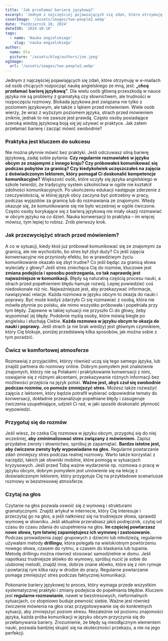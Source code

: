 ```yaml
---
title: 'Jak przełamać barierę językową?'
excerpt: 'Jednym z najczęściej pojawiających się zdań, które otrzymuję w e-mailach od osób chcących rozpocząć naukę angielskiego ze mną, jest: „chcę przełamać barierę językową”. Dla wielu osób główną przeszkodą w nauce języka nie są problemy z gramatyką czy słownictwem, ale trudności w rozpoczęciu rozmowy. Blokada językowa jest związana...'
coverImage: '/assets/images/two-people2.webp'
date: 'Październik 10, 2024'
dateISO: '2024-10-10'
tags:
  - name: 'Nauka angielskiego'
    slug: 'nauka-angielskiego'
author:
  name: Ola
  picture: '/assets/blog/authors/joe.jpeg'
ogImage:
  url: '/assets/images/two-people2.webp'
---
```


Jednym z najczęściej pojawiających się zdań, które otrzymuję w e-mailach od osób chcących rozpocząć naukę angielskiego ze mną, jest: **„chcę przełamać barierę językową”**. Dla wielu osób główną przeszkodą w nauce języka nie są problemy z gramatyką czy słownictwem, ale trudności w rozpoczęciu rozmowy. Blokada językowa jest związana nie tylko z poziomem językowym, ale także z lękiem przed mówieniem. Wiele osób wierzy, że wraz z wyższym poziomem języka, strach przed mówieniem zniknie, jednak to nie zawsze jest prawdą. Często osoby posiadające szeroką wiedzę językową boją się jej używać w praktyce. Jak zatem przełamać barierę i zacząć mówić
swobodnie?

### Praktyka jest kluczem do sukcesu

Nie można płynnie mówić bez praktyki. Jeśli odczuwasz silną barierę językową, zadaj sobie pytania: **Czy regularnie rozmawiałeś w języku obcym ze znajomymi z innego kraju? Czy próbowałeś komunikować się podczas pobytów za granicą? Czy kiedykolwiek uczęszczałeś na zajęcia z doświadczonym lektorem, który pomagał Ci doskonalić kompetencje komunikacyjne?** Większość osób, które uczyły się języka angielskiego w szkole twierdzi, że tradycyjny system szkolnictwa w ogóle nie kształcił zdolności komunikacyjnych. Po ukończeniu edukacji następuje zderzenie z rzeczywistością, w której język obcy zaczyna być potrzebny w pracy, podczas wyjazdów za granicę lub do rozmawiania ze znajomymi. Wtedy okazuje się, że komunikowanie się nie było wcześniej w ogóle ćwiczone. Często osoby borykające się z barierą językową nie miały okazji rozmawiać w obcym języku na co dzień. Nauka konwersacji to praktyka – im więcej mówisz, tym lepiej to robisz. Zrób pierwszy krok.

### Jak przezwyciężyć strach przed mówieniem?

A co w sytuacji, kiedy ktoś już próbował komunikować się ze znajomymi za granicą, ale nie wychodziło, bo stres był zbyt duży? Co jeśli zajęcia konwersacyjne nie przyniosły efektu, bo w prawdziwym życiu komunikowanie okazało się zbyt trudne? Co jeśli będąc za granicą słowa wyleciały z głowy? Jeśli stres zniechęca Cię do rozmów, kluczowe jest **zmiana podejścia i sposobu postrzegania, co tak naprawdę jest najważniejsze w komunikacji.** Błędy są naturalną częścią procesu nauki, a strach przed popełnieniem błędu hamuje rozwój. Lepiej powiedzieć coś niedoskonale niż nic. Najważniejsze jest, aby przekazywać informacje, nawiązywać relacje. Każda rozmowa w języku obcym to okazja do nauki i poprawy. Być może kiedyś zdarzyło Ci się rozmawiać z osobą, która nie mówiła płynnie po polsku, ale mimo wszystko próbowała i popełniała przy tym błędy. Zapewne w takiej sytuacji nie przyszło Ci do głowy, żeby wypominać jej błędy. Podobnie myślą osoby, które mówią biegle po angielsku i słuchają Ciebie. **Każda rozmowa w języku obcym to okazja do nauki i poprawy.** Jeśli strach (a nie brak wiedzy) jest głównym czynnikiem, który Cię blokuje, poniżej przedstawię kilka sposobów, jak można sobie z tym poradzić.

### Ćwicz w komfortowej atmosferze

Rozmawiaj z przyjaciółmi, którzy również uczą się tego samego języka, lub znajdź partnera do rozmowy online. Dobrym pomysłem jest znalezienie znajomych, którzy nie są Polakami i praktykowanie konwersacji z nimi, oswajanie się z różnymi akcentami, przekazywanie różnych informacji bez możliwości przejścia na język polski. **Ważne jest, abyś czuł się swobodnie podczas rozmów, co pomoże zmniejszyć stres.** Możesz także rozważyć zajęcia z lektorem, który będzie potrafił wybierać odpowiednie tematy do konwersacji, dokładnie przeanalizuje popełniane błędy i zasugeruje ćwiczenia uzupełniające, udzieli Ci rad, w jaki sposób doskonalić płynność wypowiedzi.

### Przygotuj się do rozmów

Jeśli wiesz, że czeka Cię rozmowa w języku obcym, przygotuj się do niej wcześniej, **aby zminimalizować stres związany z mówieniem.** Zapisz przydatne zwroty i słownictwo, spróbuj je zapamiętać. **Bardzo istotne jest, aby ćwiczone zwroty były wypowiadane na głos.** Regularne powtarzanie zdań zmniejszy stres podczas realnej rozmowy. Warto także korzystać z narzędzi, takich jak słowniki mobilne, które pomogą w sytuacjach kryzysowych. Jeśli przed Tobą ważne wydarzenie np. rozmowa o pracę w języku obcym, dobrym pomysłem jest umówienie się na lekcję z doświadczonym lektorem, który przygotuje Cię na przykładowe scenariusze rozmowy w bezstresowej atmosferze.

### Czytaj na głos

Czytanie na głos pozwala oswoić się z wymową i strukturami gramatycznymi. Znajdź artykuł w internecie, który Cię interesuje i przeczytaj go na głos, a jeśli natkniesz się na trudniejsze słowa, sprawdź wymowę w słowniku. Jeśli aktualnie przerabiasz jakiś podręcznik, czytaj od czasu do czasu zdania do uzupełnienia na głos. **Im częściej powtarzasz nowe słowa, tym łatwiej zapamiętujesz ich wymowę i zastosowanie.** Podczas prowadzenia zajęć grupowych z dziećmi lub młodzieżą, regularnie używałam metody **drillingu**, która polegała na wielokrotnym powtórzeniu nowego słowa, czasem do rytmu, a czasem do klaskania lub tupania. Metodę drillingu można również stosować samodzielnie w domu. Jeśli napotkasz trudniejsze słówko do wymowy, spróbuj nucić je sobie do ulubionej melodii, znajdź inne, dobrze znane słówko, które się z nim rymuje i powtarzaj rym kilka razy w drodze do pracy. Regularne powtarzanie pomaga
zmniejszyć stres podczas faktycznej komunikacji.

Pokonanie bariery językowej to proces, który wymaga przede wszystkim systematycznej praktyki i zmiany podejścia do popełniania błędów. Kluczem jest **regularne rozmawianie**, nawet w bezstresowych, nieformalnych sytuacjach, co stopniowo buduje pewność siebie. Ważne jest również ćwiczenie mówienia na głos oraz przygotowywanie się do konkretnych sytuacji, aby zmniejszyć poziom stresu. Niezależnie od poziomu znajomości języka, każda próba komunikacji w języku obcym przyczynia się do przełamywania bariery. Zrozumienie, że błędy są nieodłącznym elementem nauki, pozwala bardziej skupić się na skuteczności przekazu, a nie na jego perfekcji.
